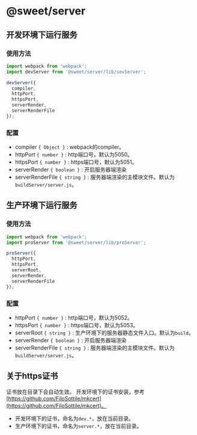 # @sweet/server

## 开发环境下运行服务

### 使用方法

```javascript
import webpack from 'webpack';
import devServer from '@sweet/server/lib/sevServer';

devServer({
  compiler,
  httpPort,
  httpsPort,
  serverRender,
  serverRenderFile
});
```

### 配置

* compiler `{ Object }` : webpack的compiler。
* httpPort `{ number }` : http端口号，默认为5050。
* httpsPort `{ number }` : https端口号，默认为5051。
* serverRender `{ boolean }` : 开启服务器端渲染
* serverRenderFile `{ string }` : 服务器端渲染的主模块文件。默认为`buildServer/server.js`。

## 生产环境下运行服务

### 使用方法

```javascript
import webpack from 'webpack';
import proServer from '@sweet/server/lib/proServer';

proServer({
  httpPort,
  httpsPort,
  serverRoot,
  serverRender,
  serverRenderFile
});
```

### 配置

* httpPort `{ number }` : http端口号，默认为5052。
* httpsPort `{ number }` : https端口号，默认为5053。
* serverRoot `{ string }` : 生产环境下的服务器静态文件入口。默认为`build`。
* serverRender `{ boolean }` : 开启服务器端渲染
* serverRenderFile `{ string }` : 服务器端渲染的主模块文件。默认为`buildServer/server.js`。

## 关于https证书

证书放在目录下会自动生效。
开发环境下的证书安装，参考[https://github.com/FiloSottile/mkcert](https://github.com/FiloSottile/mkcert)。

* 开发环境下的证书，命名为`dev.*`，放在当前目录。
* 生产环境下的证书，命名为`server.*`，放在当前目录。